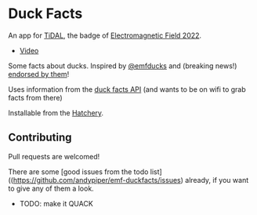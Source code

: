 # Duck Facts

An app for [TiDAL](https://badge.emfcamp.org/), the badge of [Electromagnetic Field 2022](https://emfcamp.org).

* [Video](https://www.youtube.com/watch?v=23VTqxYQ9Yo)

Some facts about ducks. Inspired by [@emfducks](https://twitter.com/emfducks) and (breaking news!) [endorsed by them](https://twitter.com/EmfDucks/status/1533871976422547459)!

Uses information from the [duck facts API](https://03vpefsitf.execute-api.eu-west-1.amazonaws.com/prod/) (and wants to be on wifi to grab facts from there)

Installable from the [Hatchery](https://2022.badge.emfcamp.org/projects/duckfact).

## Contributing

Pull requests are welcomed!

There are some [good issues from the todo list]((https://github.com/andypiper/emf-duckfacts/issues) already, if you want to give any of them a look.

 - TODO: make it QUACK
